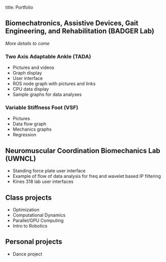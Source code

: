 title: Portfolio

## Biomechatronics, Assistive Devices, Gait Engineering, and Rehabilitation (BADGER Lab)
*More details to come*
### Two Axis Adaptable Ankle (TADA)
* Pictures and videos
* Graph display
* User interface
* ROS node graph with pictures and links
* CPU data display
* Sample graphs for data analyses
### Variable Stiffness Foot (VSF)
* Pictures
* Data flow graph
* Mechanics graphs
* Regression
## Neuromuscular Coordination Biomechanics Lab (UWNCL)
* Standing force plate user interface
* Example of flow of data analysis for freq and wavelet based IP filtering
* Kines 318 lab user interfaces
## Class projects
* Optimization
* Computational Dynamics
* Parallel/GPU Computing
* Intro to Robotics
## Personal projects
* Dance project